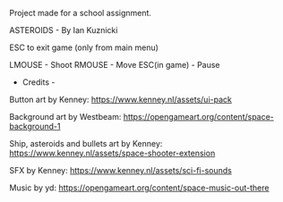 Project made for a school assignment.

ASTEROIDS - By Ian Kuznicki

ESC to exit game (only from main menu)

LMOUSE - Shoot
RMOUSE - Move
ESC(in game) - Pause


- Credits -


Button art by Kenney: https://www.kenney.nl/assets/ui-pack

Background art by Westbeam: https://opengameart.org/content/space-background-1

Ship, asteroids and bullets art by Kenney: https://www.kenney.nl/assets/space-shooter-extension

SFX by Kenney: https://www.kenney.nl/assets/sci-fi-sounds

Music by yd: https://opengameart.org/content/space-music-out-there